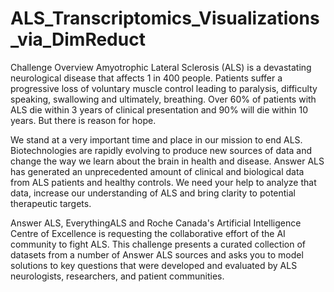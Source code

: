 # ALS_Transcriptomics_Visualizations_via_DimReduct

Challenge Overview
Amyotrophic Lateral Sclerosis (ALS) is a devastating neurological disease that affects 1 in 400 people. Patients suffer a progressive loss of voluntary muscle control leading to paralysis, difficulty speaking, swallowing and ultimately, breathing. Over 60% of patients with ALS die within 3 years of clinical presentation and 90% will die within 10 years. But there is reason for hope.

We stand at a very important time and place in our mission to end ALS. Biotechnologies are rapidly evolving to produce new sources of data and change the way we learn about the brain in health and disease. Answer ALS has generated an unprecedented amount of clinical and biological data from ALS patients and healthy controls. We need your help to analyze that data, increase our understanding of ALS and bring clarity to potential therapeutic targets.

Answer ALS, EverythingALS and Roche Canada's Artificial Intelligence Centre of Excellence is requesting the collaborative effort of the AI community to fight ALS. This challenge presents a curated collection of datasets from a number of Answer ALS sources and asks you to model solutions to key questions that were developed and evaluated by ALS neurologists, researchers, and patient communities. 

